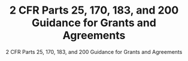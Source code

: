 ---
layout: resources-landing
title: "2 CFR Parts 25, 170, 183, and 200 Guidance for Grants and Agreements"
subtitle: "2 CFR Parts 25, 170, 183, and 200 Guidance for Grants and Agreements"
doc-link: ../assets/files/20200812-2-CFR-Revision-Redline_Final.pdf
filters: federal-financial-assistance coffa guidance omb 2020
fiscal_year: 2020
---